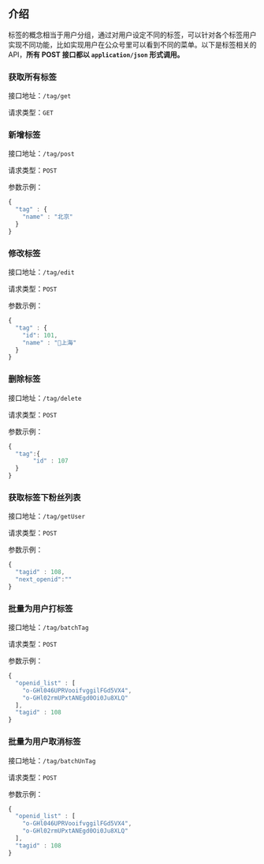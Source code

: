 ## 介绍
标签的概念相当于用户分组，通过对用户设定不同的标签，可以针对各个标签用户实现不同功能，比如实现用户在公众号里可以看到不同的菜单。以下是标签相关的 API，**所有 POST 接口都以 `application/json` 形式调用。**

### 获取所有标签    
接口地址：`/tag/get`

请求类型：`GET`

### 新增标签
接口地址：`/tag/post`

请求类型：`POST`

参数示例：
```javascript
{
  "tag" : {
    "name" : "北京"
  }
}
```
### 修改标签
接口地址：`/tag/edit`

请求类型：`POST`

参数示例：
```javascript
{
  "tag" : {
    "id": 101,
    "name" : "上海"
  }
}
```
### 删除标签
接口地址：`/tag/delete`

请求类型：`POST`

参数示例：
```javascript
{
  "tag":{
       "id" : 107
  }
}
```
### 获取标签下粉丝列表
接口地址：`/tag/getUser`

请求类型：`POST`

参数示例：
```javascript
{
  "tagid" : 108,
  "next_openid":""
}
```
### 批量为用户打标签
接口地址：`/tag/batchTag`

请求类型：`POST`

参数示例：
```javascript
{
  "openid_list" : [
    "o-GHl046UPRVooifvggilFGd5VX4",
    "o-GHl02rmUPxtANEgd0Oi0Ju8XLQ"
  ],
  "tagid" : 108
}
```
### 批量为用户取消标签
接口地址：`/tag/batchUnTag`

请求类型：`POST`

参数示例：
```javascript
{
  "openid_list" : [
    "o-GHl046UPRVooifvggilFGd5VX4",
    "o-GHl02rmUPxtANEgd0Oi0Ju8XLQ"
  ],
  "tagid" : 108
}
```